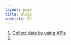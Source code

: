 ```yaml
---
layout: page
title: Blogs
subtitle: DE
---
```


1. [Collect data by using APIs](../blogs/2024-03-15-collect_data_by_apis.md)
2. 
